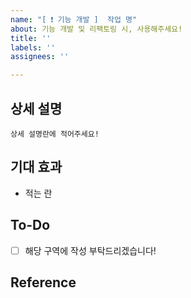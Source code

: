 ```yaml
---
name: "[ ❗ 기능 개발 ]  작업 명"
about: 기능 개발 및 리팩토링 시, 사용해주세요!
title: ''
labels: ''
assignees: ''

---
```


## 상세 설명

    상세 설명란에 적어주세요!

## 기대 효과

- 적는 란

## To-Do

- [ ] 해당 구역에 작성 부탁드리겠습니다!

## Reference
